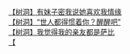 [【树洞】有妹子密我说她喜欢我情缘](http://tieba.baidu.com/p/3933943588?see_lz=1&pn=)   
[【树洞】“世人都得惯着你？醒醒吧”](http://tieba.baidu.com/p/3933523653?see_lz=1&pn=)   
[【树洞】我觉得我的亲友都是萨比](http://tieba.baidu.com/p/3933534884?see_lz=1&pn=)   
[【](http://tieba.baidu.com/p/3935853274?see_lz=1&pn=)   
